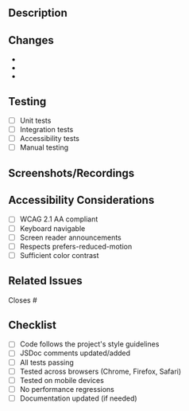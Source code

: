 ## Description
<!-- Briefly describe what this PR does -->

## Changes
<!-- List the key changes this PR introduces -->
- 
- 
- 

## Testing
<!-- Describe the testing you've done -->
- [ ] Unit tests
- [ ] Integration tests
- [ ] Accessibility tests
- [ ] Manual testing

## Screenshots/Recordings
<!-- If applicable, add screenshots or recordings to demonstrate the changes -->

## Accessibility Considerations
<!-- Describe any accessibility improvements or considerations -->
- [ ] WCAG 2.1 AA compliant
- [ ] Keyboard navigable
- [ ] Screen reader announcements
- [ ] Respects prefers-reduced-motion
- [ ] Sufficient color contrast

## Related Issues
<!-- Link to any related issues that this PR addresses -->
Closes #

## Checklist
- [ ] Code follows the project's style guidelines
- [ ] JSDoc comments updated/added
- [ ] All tests passing
- [ ] Tested across browsers (Chrome, Firefox, Safari)
- [ ] Tested on mobile devices
- [ ] No performance regressions
- [ ] Documentation updated (if needed)